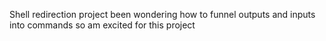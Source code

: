 Shell redirection project been wondering how to funnel outputs and inputs into commands so am excited for this project 
